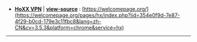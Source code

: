 

- [**HoXX VPN**](https://taoste.github.io/Hello-World/github/welcomepage.org/index.html)  |  [**view-source**](index.html) : [https://welcomepage.org/](https://welcomepage.org/pages/hx/index.php?iid=354e0f9d-7e87-4f29-b0cd-179e3c11fbc8&lang=zh-CN&cv=3.5.3&platform=chrome&service=hx)

-------
